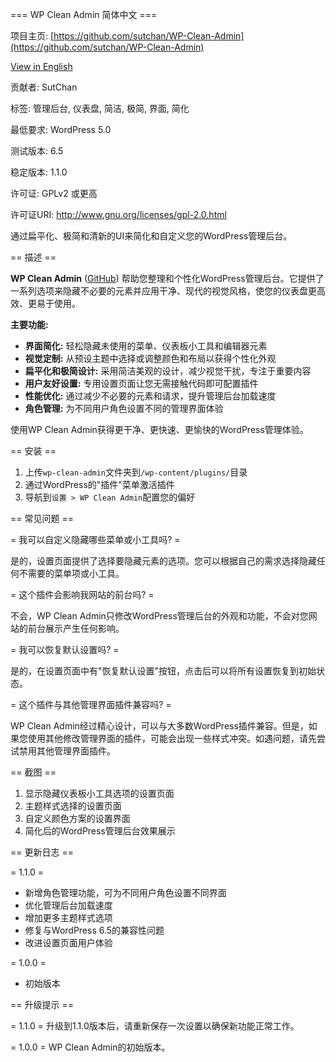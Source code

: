 === WP Clean Admin 简体中文 ===

项目主页: [https://github.com/sutchan/WP-Clean-Admin](https://github.com/sutchan/WP-Clean-Admin)

[View in English](README-en_US.md)

贡献者: SutChan

标签: 管理后台, 仪表盘, 简洁, 极简, 界面, 简化

最低要求: WordPress 5.0

测试版本: 6.5

稳定版本: 1.1.0

许可证: GPLv2 或更高

许可证URI: http://www.gnu.org/licenses/gpl-2.0.html

通过扁平化、极简和清新的UI来简化和自定义您的WordPress管理后台。

== 描述 ==

**WP Clean Admin** ([GitHub](https://github.com/sutchan/WP-Clean-Admin)) 帮助您整理和个性化WordPress管理后台。它提供了一系列选项来隐藏不必要的元素并应用干净、现代的视觉风格，使您的仪表盘更高效、更易于使用。

**主要功能:**

* **界面简化:** 轻松隐藏未使用的菜单、仪表板小工具和编辑器元素
* **视觉定制:** 从预设主题中选择或调整颜色和布局以获得个性化外观
* **扁平化和极简设计:** 采用简洁美观的设计，减少视觉干扰，专注于重要内容
* **用户友好设置:** 专用设置页面让您无需接触代码即可配置插件
* **性能优化:** 通过减少不必要的元素和请求，提升管理后台加载速度
* **角色管理:** 为不同用户角色设置不同的管理界面体验

使用WP Clean Admin获得更干净、更快速、更愉快的WordPress管理体验。

== 安装 ==

1. 上传`wp-clean-admin`文件夹到`/wp-content/plugins/`目录
2. 通过WordPress的"插件"菜单激活插件
3. 导航到`设置 > WP Clean Admin`配置您的偏好

== 常见问题 ==

= 我可以自定义隐藏哪些菜单或小工具吗? =

是的，设置页面提供了选择要隐藏元素的选项。您可以根据自己的需求选择隐藏任何不需要的菜单项或小工具。

= 这个插件会影响我网站的前台吗? =

不会，WP Clean Admin只修改WordPress管理后台的外观和功能，不会对您网站的前台展示产生任何影响。

= 我可以恢复默认设置吗? =

是的，在设置页面中有"恢复默认设置"按钮，点击后可以将所有设置恢复到初始状态。

= 这个插件与其他管理界面插件兼容吗? =

WP Clean Admin经过精心设计，可以与大多数WordPress插件兼容。但是，如果您使用其他修改管理界面的插件，可能会出现一些样式冲突。如遇问题，请先尝试禁用其他管理界面插件。

== 截图 ==

1. 显示隐藏仪表板小工具选项的设置页面
2. 主题样式选择的设置页面
3. 自定义颜色方案的设置界面
4. 简化后的WordPress管理后台效果展示

== 更新日志 ==

= 1.1.0 =
* 新增角色管理功能，可为不同用户角色设置不同界面
* 优化管理后台加载速度
* 增加更多主题样式选项
* 修复与WordPress 6.5的兼容性问题
* 改进设置页面用户体验

= 1.0.0 =
* 初始版本

== 升级提示 ==

= 1.1.0 =
升级到1.1.0版本后，请重新保存一次设置以确保新功能正常工作。

= 1.0.0 =
WP Clean Admin的初始版本。